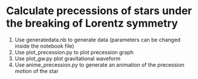 # Calculate precessions of stars under the breaking of Lorentz symmetry 

1. Use generatedata.nb to generate data (parameters can be changed inside the notebook file)
2. Use plot_precession.py to plot precession graph
3. Use plot_gw.py plot gravitational waveform
4. Use anime_precession.py to generate an animation of the precession motion of the star
